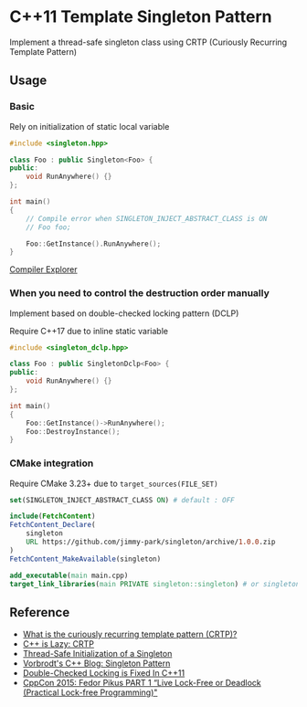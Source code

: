 # C++11 Template Singleton Pattern

Implement a thread-safe singleton class using CRTP (Curiously Recurring Template Pattern)

## Usage

### Basic

Rely on initialization of static local variable

```cpp
#include <singleton.hpp>

class Foo : public Singleton<Foo> {
public:
    void RunAnywhere() {}
};

int main()
{
    // Compile error when SINGLETON_INJECT_ABSTRACT_CLASS is ON
    // Foo foo;

    Foo::GetInstance().RunAnywhere();
}
```

[Compiler Explorer](https://godbolt.org/z/7K56adsz4)

### When you need to control the destruction order manually

Implement based on double-checked locking pattern (DCLP)

Require C++17 due to inline static variable

```cpp
#include <singleton_dclp.hpp>

class Foo : public SingletonDclp<Foo> {
public:
    void RunAnywhere() {}
};

int main()
{
    Foo::GetInstance()->RunAnywhere();
    Foo::DestroyInstance();
}
```

### CMake integration

Require CMake 3.23+ due to `target_sources(FILE_SET)`

```CMake
set(SINGLETON_INJECT_ABSTRACT_CLASS ON) # default : OFF

include(FetchContent)
FetchContent_Declare(
    singleton
    URL https://github.com/jimmy-park/singleton/archive/1.0.0.zip
)
FetchContent_MakeAvailable(singleton)

add_executable(main main.cpp)
target_link_libraries(main PRIVATE singleton::singleton) # or singleton::singleton-dclp
```

## Reference

- [What is the curiously recurring template pattern (CRTP)?](https://stackoverflow.com/questions/4173254/what-is-the-curiously-recurring-template-pattern-crtp/4173298#4173298)
- [C++ is Lazy: CRTP](https://www.modernescpp.com/index.php/component/content/article/42-blog/functional/273-c-is-still-lazy)
- [Thread-Safe Initialization of a Singleton](https://www.modernescpp.com/index.php/thread-safe-initialization-of-a-singleton)
- [Vorbrodt's C++ Blog: Singleton Pattern](https://vorbrodt.blog/2020/07/10/singleton-pattern/)
- [Double-Checked Locking is Fixed In C++11](https://preshing.com/20130930/double-checked-locking-is-fixed-in-cpp11/)
- [CppCon 2015: Fedor Pikus PART 1 “Live Lock-Free or Deadlock (Practical Lock-free Programming)"](https://www.youtube.com/watch?v=lVBvHbJsg5Y)
